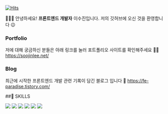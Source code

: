 [![Hits](https://hits.seeyoufarm.com/api/count/incr/badge.svg?url=https%3A%2F%2Fgithub.com%2FLee-Soojin&count_bg=%2379C83D&title_bg=%23555555&icon=&icon_color=%23E7E7E7&title=hits&edge_flat=false)](https://hits.seeyoufarm.com)


👩🏻‍💻 안녕하세요! **프론트엔드 개발자** 이수진입니다. 
저의 깃허브에 오신 것을 환영합니다 😉

### Portfolio 
저에 대해 궁금하신 분들은 아래 링크를 눌러 포트폴리오 사이트를 확인해주세요 🙏🏻
<https://soojinlee.net/>


### Blog
최근에 시작한 프론트엔드 개발 관련 기록이 담긴 블로그 입니다 🏡
<https://fe-paradise.tistory.com/>


##🌠 SKILLS

<img src="https://img.shields.io/badge/React-61DAFB?style=flat-square&logo=React&logoColor=white"/> <img src="https://img.shields.io/badge/JavaScript-F7DF1E?style=flat-square&logo=JavaScript&logoColor=white"/> <img src="https://img.shields.io/badge/Firebase-FFCA28?style=flat-square&logo=Firebase&logoColor=white"/> <img src="https://img.shields.io/badge/HTML5-E34F26?style=flat-square&logo=HTML5&logoColor=white"/> <img src="https://img.shields.io/badge/CSS3-1572B6?style=flat-square&logo=CSS3&logoColor=white"/> <img src="https://img.shields.io/badge/TypeScript-3178C6?style=flat-square&logo=TypeScript&logoColor=white"/> 

